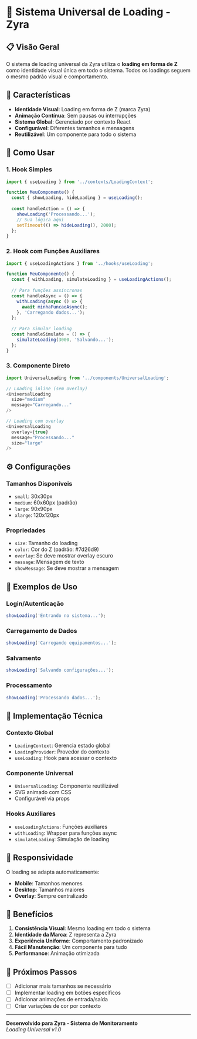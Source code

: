 # 🔄 Sistema Universal de Loading - Zyra

## 📋 Visão Geral

O sistema de loading universal da Zyra utiliza o **loading em forma de Z** como identidade visual única em todo o sistema. Todos os loadings seguem o mesmo padrão visual e comportamento.

## 🎯 Características

- **Identidade Visual**: Loading em forma de Z (marca Zyra)
- **Animação Contínua**: Sem pausas ou interrupções
- **Sistema Global**: Gerenciado por contexto React
- **Configurável**: Diferentes tamanhos e mensagens
- **Reutilizável**: Um componente para todo o sistema

## 🚀 Como Usar

### 1. **Hook Simples**
```javascript
import { useLoading } from '../contexts/LoadingContext';

function MeuComponente() {
  const { showLoading, hideLoading } = useLoading();
  
  const handleAction = () => {
    showLoading('Processando...');
    // Sua lógica aqui
    setTimeout(() => hideLoading(), 2000);
  };
}
```

### 2. **Hook com Funções Auxiliares**
```javascript
import { useLoadingActions } from '../hooks/useLoading';

function MeuComponente() {
  const { withLoading, simulateLoading } = useLoadingActions();
  
  // Para funções assíncronas
  const handleAsync = () => {
    withLoading(async () => {
      await minhaFuncaoAsync();
    }, 'Carregando dados...');
  };
  
  // Para simular loading
  const handleSimulate = () => {
    simulateLoading(3000, 'Salvando...');
  };
}
```

### 3. **Componente Direto**
```javascript
import UniversalLoading from '../components/UniversalLoading';

// Loading inline (sem overlay)
<UniversalLoading 
  size="medium" 
  message="Carregando..." 
/>

// Loading com overlay
<UniversalLoading 
  overlay={true}
  message="Processando..." 
  size="large"
/>
```

## ⚙️ Configurações

### **Tamanhos Disponíveis**
- `small`: 30x30px
- `medium`: 60x60px (padrão)
- `large`: 90x90px
- `xlarge`: 120x120px

### **Propriedades**
- `size`: Tamanho do loading
- `color`: Cor do Z (padrão: #7d26d9)
- `overlay`: Se deve mostrar overlay escuro
- `message`: Mensagem de texto
- `showMessage`: Se deve mostrar a mensagem

## 🎨 Exemplos de Uso

### **Login/Autenticação**
```javascript
showLoading('Entrando no sistema...');
```

### **Carregamento de Dados**
```javascript
showLoading('Carregando equipamentos...');
```

### **Salvamento**
```javascript
showLoading('Salvando configurações...');
```

### **Processamento**
```javascript
showLoading('Processando dados...');
```

## 🔧 Implementação Técnica

### **Contexto Global**
- `LoadingContext`: Gerencia estado global
- `LoadingProvider`: Provedor do contexto
- `useLoading`: Hook para acessar o contexto

### **Componente Universal**
- `UniversalLoading`: Componente reutilizável
- SVG animado com CSS
- Configurável via props

### **Hooks Auxiliares**
- `useLoadingActions`: Funções auxiliares
- `withLoading`: Wrapper para funções async
- `simulateLoading`: Simulação de loading

## 📱 Responsividade

O loading se adapta automaticamente:
- **Mobile**: Tamanhos menores
- **Desktop**: Tamanhos maiores
- **Overlay**: Sempre centralizado

## 🎯 Benefícios

1. **Consistência Visual**: Mesmo loading em todo o sistema
2. **Identidade da Marca**: Z representa a Zyra
3. **Experiência Uniforme**: Comportamento padronizado
4. **Fácil Manutenção**: Um componente para tudo
5. **Performance**: Animação otimizada

## 🚀 Próximos Passos

- [ ] Adicionar mais tamanhos se necessário
- [ ] Implementar loading em botões específicos
- [ ] Adicionar animações de entrada/saída
- [ ] Criar variações de cor por contexto

---

**Desenvolvido para Zyra - Sistema de Monitoramento**  
*Loading Universal v1.0*

